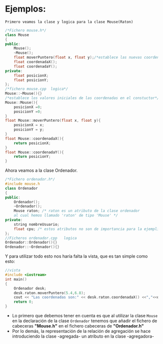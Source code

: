 Ejemplos:
============


`Primero veamos la clase y logica para la clase Mouse(Raton)`
```cpp
/*Fichero mouse.h*/
class Mouse
{
public:
    Mouse();
    ~Mouse();
    float moverPuntero(float x, float y);/*establece las nuevas coordenadas del puntero*/
    float coordenadaX();
    float coordenadaY();
private:
    float posicionX;
    float posicionY;
};
/*fichero mouse.cpp  logica*/
Mouse::~Mouse(){}
/*establece los valores iniciales de las coordenadas en el constuctor*/
Mouse::Mouse(){
    posicionX =0;
    posicionY =0;
}
float Mouse::moverPuntero(float x, float y){
    posicionX = x;
    posicionY = y;
}
float Mouse::coordenadaX(){
    return posicionX;
}
float Mouse::coordenadaY(){
    return posicionY;
}
```
Ahora veamos a la clase Ordenador.
```cpp
/*Fichero ordenador.h*/
#include mouse.h
class Ordenador
{
public:
    Ordenador();
    ~Ordenador();
    Mouse raton; /* raton es un atributo de la clase ordenador
    al cual hemos llamado 'raton' de tipo 'Mouse' */
private:
    string nombreUsuario; 
    float cpu; /* estos atributos no son de importancia para la ejemplificacion*/
};
//Ficheros ordenador.cpp   logica
Ordenador::Ordenador(){}
Ordenador::~Ordenador(){}
```
Y para utilizar todo esto nos haría falta la vista, que es tan simple como esto:
```cpp
//vista
#include <iostream>
int main()
{
    Ordenador desk;
    desk.raton.moverPuntero(5.4,6.8);
    cout << "Las coordenadas son:" << desk.raton.coordenadaX() <<","<<desk.raton.coordenadaY();
    return 0;
}
```
* Lo primero que debemos tener en cuenta es que al utilizar la clase `Mouse` en la declaración de la clase `Ordenador` tenemos que añadir el fichero de cabeceras **"Mouse.h"** en el fichero cabeceras de **"Ordenador.h"**
* Por lo demás, la representación de la relación de agregación se hace introduciendo la clase  -agregada- un atributo en la clase -agregadora-